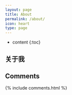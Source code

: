 ```yaml
---
layout: page
title: About
permalink: /about/
icon: heart
type: page
---
```


* content
{:toc}

## 关于我




## Comments

{% include comments.html %}
